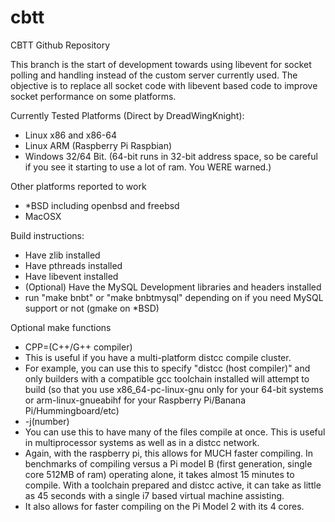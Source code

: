 cbtt
====

CBTT Github Repository

This branch is the start of development towards using libevent for socket polling and handling instead of the custom server currently used. The objective is to replace all socket code with libevent based code to improve socket performance on some platforms.

Currently Tested Platforms (Direct by DreadWingKnight):
* Linux x86 and x86-64
* Linux ARM (Raspberry Pi Raspbian)
* Windows 32/64 Bit. (64-bit runs in 32-bit address space, so be careful if you see it starting to use a lot of ram. You WERE warned.)

Other platforms reported to work
* *BSD including openbsd and freebsd
* MacOSX

Build instructions:
* Have zlib installed
* Have pthreads installed
* Have libevent installed
* (Optional) Have the MySQL Development libraries and headers installed
* run "make bnbt" or "make bnbtmysql" depending on if you need MySQL support or not (gmake on *BSD)

Optional make functions
* CPP=(C++/G++ compiler)
 * This is useful if you have a multi-platform distcc compile cluster.
 * For example, you can use this to specify "distcc (host compiler)" and only builders with a compatible gcc toolchain installed will attempt to build (so that you use x86_64-pc-linux-gnu only for your 64-bit systems or arm-linux-gnueabihf for your Raspberry Pi/Banana Pi/Hummingboard/etc)
* -j(number)
 * You can use this to have many of the files compile at once. This is useful in multiprocessor systems as well as in a distcc network.
 * Again, with the raspberry pi, this allows for MUCH faster compiling. In benchmarks of compiling versus a Pi model B (first generation, single core 512MB of ram) operating alone, it takes almost 15 minutes to compile. With a toolchain prepared and distcc active, it can take as little as 45 seconds with a single i7 based virtual machine assisting.
 * It also allows for faster compiling on the Pi Model 2 with its 4 cores.
